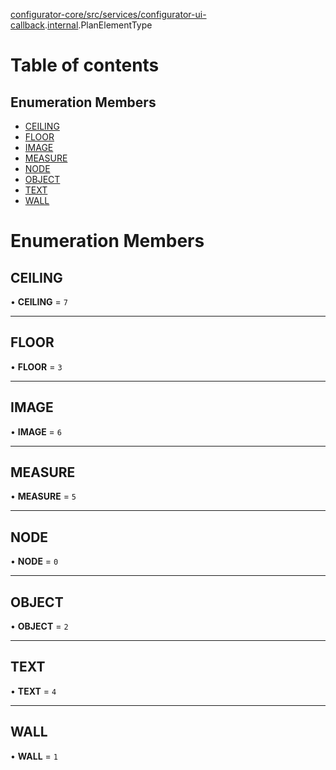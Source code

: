 [configurator-core/src/services/configurator-ui-callback](../modules/configurator_core_src_services_configurator_ui_callback.md).[internal](../modules/configurator_core_src_services_configurator_ui_callback._internal_.md).PlanElementType

# Table of contents

## Enumeration Members

- [CEILING](configurator_core_src_services_configurator_ui_callback._internal_.PlanElementType.md#ceiling)
- [FLOOR](configurator_core_src_services_configurator_ui_callback._internal_.PlanElementType.md#floor)
- [IMAGE](configurator_core_src_services_configurator_ui_callback._internal_.PlanElementType.md#image)
- [MEASURE](configurator_core_src_services_configurator_ui_callback._internal_.PlanElementType.md#measure)
- [NODE](configurator_core_src_services_configurator_ui_callback._internal_.PlanElementType.md#node)
- [OBJECT](configurator_core_src_services_configurator_ui_callback._internal_.PlanElementType.md#object)
- [TEXT](configurator_core_src_services_configurator_ui_callback._internal_.PlanElementType.md#text)
- [WALL](configurator_core_src_services_configurator_ui_callback._internal_.PlanElementType.md#wall)

# Enumeration Members

## CEILING

• **CEILING** = ``7``

___

## FLOOR

• **FLOOR** = ``3``

___

## IMAGE

• **IMAGE** = ``6``

___

## MEASURE

• **MEASURE** = ``5``

___

## NODE

• **NODE** = ``0``

___

## OBJECT

• **OBJECT** = ``2``

___

## TEXT

• **TEXT** = ``4``

___

## WALL

• **WALL** = ``1``
